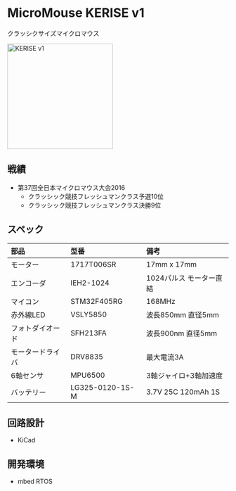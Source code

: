 # MicroMouse KERISE v1

クラッシクサイズマイクロマウス

<img src="images/kerise-v1.jpg" alt="KERISE v1" width="240px"/>

## 戦績

- 第37回全日本マイクロマウス大会2016
  - クラッシック競技フレッシュマンクラス予選10位
  - クラッシック競技フレッシュマンクラス決勝9位

## スペック

| 部品             | 型番            | 備考                    |
| :--------------- | :-------------- | :---------------------- |
| モーター         | 1717T006SR      | 17mm x 17mm             |
| エンコーダ       | IEH2-1024       | 1024パルス モーター直結 |
| マイコン         | STM32F405RG     | 168MHz                  |
| 赤外線LED        | VSLY5850        | 波長850mm 直径5mm       |
| フォトダイオード | SFH213FA        | 波長900nm 直径5mm       |
| モータードライバ | DRV8835         | 最大電流3A              |
| 6軸センサ        | MPU6500         | 3軸ジャイロ+3軸加速度   |
| バッテリー       | LG325-0120-1S-M | 3.7V 25C 120mAh 1S      |

## 回路設計

- KiCad

## 開発環境

- mbed RTOS
